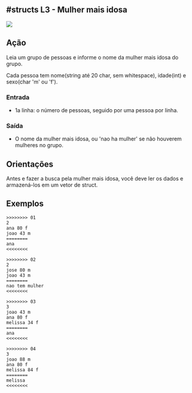 ## #structs L3 - Mulher mais idosa


![](https://raw.githubusercontent.com/qxcodefup/arcade/master/base/182/__capa.jpg)

## Ação

Leia um grupo de pessoas e informe o nome da mulher mais idosa do grupo.

Cada pessoa tem nome(string até 20 char, sem whitespace), idade(int) e sexo(char 'm' ou 'f').

### Entrada

- 1a linha: o número de pessoas, seguido por uma pessoa por linha.

### Saída

- O nome da mulher mais idosa, ou 'nao ha mulher' se não houverem mulheres no grupo.

## Orientações

Antes e fazer a busca pela mulher mais idosa, você deve ler os dados e armazená-los em um vetor de struct.

## Exemplos

```
>>>>>>>> 01
2
ana 80 f
joao 43 m
========
ana
<<<<<<<<

>>>>>>>> 02
2
jose 80 m
joao 43 m
========
nao tem mulher
<<<<<<<<

>>>>>>>> 03
3
joao 43 m
ana 80 f
melissa 34 f
========
ana
<<<<<<<<

>>>>>>>> 04
3
joao 88 m
ana 80 f
melissa 84 f
========
melissa
<<<<<<<<
```


